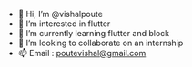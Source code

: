 - 👋 Hi, I’m @vishalpoute
- 👀 I’m interested in flutter
- 🌱 I’m currently learning flutter and block
- 💞️ I’m looking to collaborate on an internship
- 📫 Email : poutevishal@gmail.com


<!---
vishalpoute/vishalpoute is a ✨ special ✨ repository because its `README.md` (this file) appears on your GitHub profile.
You can click the Preview link to take a look at your changes.
--->
